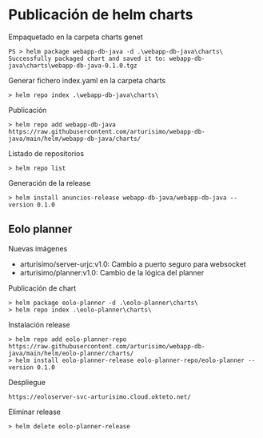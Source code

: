 # Publicación de helm charts

Empaquetado en la carpeta charts genet

	PS > helm package webapp-db-java -d .\webapp-db-java\charts\   
	Successfully packaged chart and saved it to: webapp-db-java\charts\webapp-db-java-0.1.0.tgz


Generar fichero index.yaml en la carpeta charts

	> helm repo index .\webapp-db-java\charts\ 


Publicación 

	> helm repo add webapp-db-java https://raw.githubusercontent.com/arturisimo/webapp-db-java/main/helm/webapp-db-java/charts/	


Listado de repositorios

	> helm repo list


Generación de la release

	> helm install anuncios-release webapp-db-java/webapp-db-java --version 0.1.0


## Eolo planner

Nuevas imágenes

* arturisimo/server-urjc:v1.0: Cambio a puerto seguro para websocket
* arturisimo/planner:v1.0: Cambio de la lógica del planner

Publicación de chart

	> helm package eolo-planner -d .\eolo-planner\charts\  
	> helm repo index .\eolo-planner\charts\  

Instalación release

	> helm repo add eolo-planner-repo https://raw.githubusercontent.com/arturisimo/webapp-db-java/main/helm/eolo-planner/charts/
	> helm install eolo-planner-release eolo-planner-repo/eolo-planner --version 0.1.0

Despliegue

	https://eoloserver-svc-arturisimo.cloud.okteto.net/

Eliminar release

	> helm delete eolo-planner-release